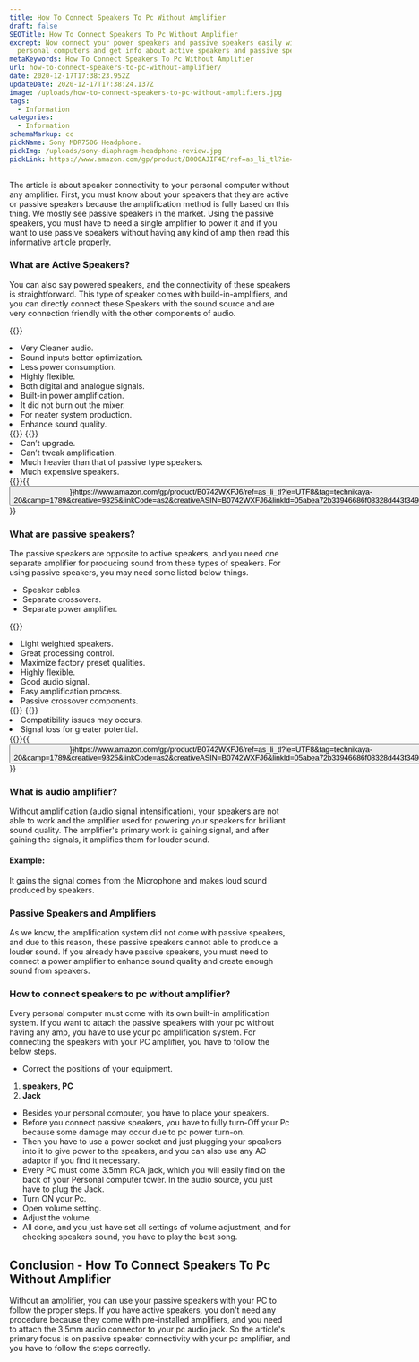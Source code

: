 ```yaml
---
title: How To Connect Speakers To Pc Without Amplifier
draft: false
SEOTitle: How To Connect Speakers To Pc Without Amplifier
excrept: Now connect your power speakers and passive speakers easily with your
  personal computers and get info about active speakers and passive speakers.
metaKeywords: How To Connect Speakers To Pc Without Amplifier
url: how-to-connect-speakers-to-pc-without-amplifier/
date: 2020-12-17T17:38:23.952Z
updateDate: 2020-12-17T17:38:24.137Z
image: /uploads/how-to-connect-speakers-to-pc-without-amplifiers.jpg
tags:
  - Information
categories:
  - Information
schemaMarkup: cc
pickName: Sony MDR7506 Headphone.
pickImg: /uploads/sony-diaphragm-headphone-review.jpg
pickLink: https://www.amazon.com/gp/product/B000AJIF4E/ref=as_li_tl?ie=UTF8&tag=technikaya-20&camp=1789&creative=9325&linkCode=as2&creativeASIN=B000AJIF4E&linkId=bac568bc2332dd39840b9f3d4e6c00ba
---
```

The article is about speaker connectivity to your personal computer without any amplifier. First, you must know about your speakers that they are active or passive speakers because the amplification method is fully based on this thing. We mostly see passive speakers in the market. Using the passive speakers, you must have to need a single amplifier to power it and if you want to use passive speakers without having any kind of amp then read this informative article properly.

### What are Active Speakers?

You can also say powered speakers, and the connectivity of these speakers is straightforward. This type of speaker comes with build-in-amplifiers, and you can directly connect these Speakers with the sound source and are very connection friendly with the other components of audio.

{{<pros>}}

<li>Very Cleaner audio.</li>
<li>Sound inputs better optimization.</li>
<li>Less power consumption.</li>
<li>Highly flexible.</li>
<li>Both digital and analogue signals.</li>
<li>Built-in power amplification. </li>
<li>It did not burn out the mixer.</li>
<li>For neater system production.</li>
<li>Enhance sound quality.</li>
{{</pros>}}
{{<cons>}}
<li>Can’t upgrade.</li>
<li>Can’t tweak amplification.</li>
<li>Much heavier than that of passive type speakers.</li>
<li>Much expensive speakers.</li>
{{</cons>}}{{<button>}}https://www.amazon.com/gp/product/B0742WXFJ6/ref=as_li_tl?ie=UTF8&tag=technikaya-20&camp=1789&creative=9325&linkCode=as2&creativeASIN=B0742WXFJ6&linkId=05abea72b33946686f08328d443f3496{{</button>}}

### What are passive speakers?

The passive speakers are opposite to active speakers, and you need one separate amplifier for producing sound from these types of speakers. For using passive speakers, you may need some listed below things.

* Speaker cables.
* Separate crossovers.
* Separate power amplifier.

{{<pros>}}

<li>Light weighted speakers.</li>
<li>Great processing control.</li>
<li>Maximize factory preset qualities.</li>
<li>Highly flexible.</li>
<li>Good audio signal.</li>
<li>Easy amplification process.</li>
<li>Passive crossover components.</li>
{{</pros>}}
{{<cons>}}
<li>Compatibility issues may occurs.</li>
<li>Signal loss for greater potential.</li>
{{</cons>}}{{<button>}}https://www.amazon.com/gp/product/B0742WXFJ6/ref=as_li_tl?ie=UTF8&tag=technikaya-20&camp=1789&creative=9325&linkCode=as2&creativeASIN=B0742WXFJ6&linkId=05abea72b33946686f08328d443f3496{{</button>}}

### What is audio amplifier?

Without amplification (audio signal intensification), your speakers are not able to work and the amplifier used for powering your speakers for brilliant sound quality. The amplifier's primary work is gaining signal, and after gaining the signals, it amplifies them for louder sound.

#### Example:

It gains the signal comes from the Microphone and makes loud sound produced by speakers.

### Passive Speakers and Amplifiers

As we know, the amplification system did not come with passive speakers, and due to this reason, these passive speakers cannot able to produce a louder sound. If you already have passive speakers, you must need to connect a power amplifier to enhance sound quality and create enough sound from speakers.

### How to connect speakers to pc without amplifier?

Every personal computer must come with its own built-in amplification system. If you want to attach the passive speakers with your pc without having any amp, you have to use your pc amplification system. For connecting the speakers with your PC amplifier, you have to follow the below steps.

* Correct the positions of your equipment.

1. **speakers, PC**
2. **Jack**

* Besides your personal computer, you have to place your speakers.
* Before you connect passive speakers, you have to fully turn-Off your Pc because some damage may occur due to pc power turn-on. 
* Then you have to use a power socket and just plugging your speakers into it to give power to the speakers, and you can also use any AC adaptor if you find it necessary.
* Every PC must come 3.5mm RCA jack, which you will easily find on the back of your Personal computer tower. In the audio source, you just have to plug the Jack.
* Turn ON your Pc.
* Open volume setting.
* Adjust the volume.
* All done, and you just have set all settings of volume adjustment, and for checking speakers sound, you have to play the best song.

## Conclusion - How To Connect Speakers To Pc Without Amplifier

Without an amplifier, you can use your passive speakers with your PC to follow the proper steps. If you have active speakers, you don't need any procedure because they come with pre-installed amplifiers, and you need to attach the 3.5mm audio connector to your pc audio jack. So the article's primary focus is on passive speaker connectivity with your pc amplifier, and you have to follow the steps correctly.